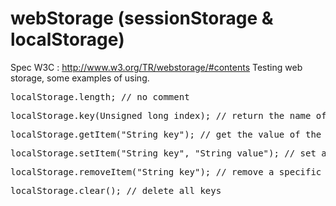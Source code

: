 webStorage (sessionStorage & localStorage)
==========

Spec W3C : http://www.w3.org/TR/webstorage/#contents
Testing web storage, some examples of using.

<pre>localStorage.length; // no comment</pre>
<pre>localStorage.key(Unsigned long index); // return the name of the key</pre>
<pre>localStorage.getItem("String key"); // get the value of the key</pre>
<pre>localStorage.setItem("String key", "String value"); // set a couple of key/value </pre>
<pre>localStorage.removeItem("String key"); // remove a specific key</pre>
<pre>localStorage.clear(); // delete all keys</pre>